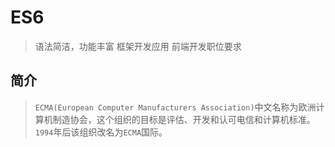 # ES6

> 语法简洁，功能丰富
> 框架开发应用
> 前端开发职位要求

## 简介

> `ECMA(European Computer Manufacturers Association)`中文名称为欧洲计算机制造协会，这个组织的目标是评估、开发和认可电信和计算机标准。`1994`年后该组织改名为`ECMA`国际。
